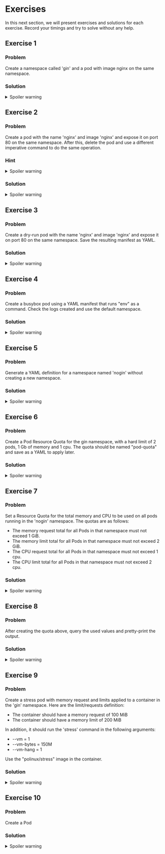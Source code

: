 # Exercises
In this next section, we will present exercises and solutions for each exercise.
Record your timings and try to solve without any help. 

## Exercise 1

### Problem
Create a namespace called 'gin' and a pod with image nginx on the same namespace.

### Solution
<details>
  <summary>Spoiler warning</summary>

  ```
    k create ns gin
    k run nginx --image=nginx --restart=Never -n gin
  ```

</details>


## Exercise 2

### Problem
Create a pod with the name 'nginx' and image 'nginx' and expose it on port 80 on the same namespace.
After this, delete the pod and use a different imperative command to do the same operation.

### Hint

<details>
  <summary>Spoiler warning</summary>

  Imperative commands that create objects are 'create' and 'run'.

</details>

### Solution
<details>
  <summary>Spoiler warning</summary>

  ```
    k run nginx --image=nginx --restart=Never -n gin --port=80
    k delete pod nginx -n gin
    k create deploy nginx --name=nginx --port=80 -n gin
  ```

</details>


## Exercise 3

### Problem
Create a dry-run pod with the name 'nginx' and image 'nginx' and expose it on port 80 on the same namespace. 
Save the resulting manifest as YAML.

### Solution
<details>
  <summary>Spoiler warning</summary>

  ```
    k create deploy nginx --image=nginx -n gin --port=80 --dry-run=client -o yaml > pod.yaml
    k create -f pod.yaml
    or 
    k run nginx --image=nginx --restart=Never --port=80 --dry-run=client -o yaml > k create -n gin -f -
  ```

</details>


## Exercise 4

### Problem
Create a busybox pod using a YAML manifest that runs "env" as a command. 
Check the logs created and use the default namespace.

### Solution
<details>
  <summary>Spoiler warning</summary>

  ```
    k run busybox --image=busybox --restart=Never --dry-run=client -o yaml --command -- env > busybox.yaml
    cat busybox.yaml
    k apply -f busybox.yaml
    k logs pod busybox 
  ```

</details>


## Exercise 5

### Problem
Generate a YAML definition for a namespace named 'nogin' without creating a new namespace.

### Solution
<details>
  <summary>Spoiler warning</summary>

  ```
    k create ns nogin --dry-run=client -o yaml 
  ```

</details>


## Exercise 6

### Problem
Create a Pod Resource Quota for the gin namespace, with a hard limit of 2 pods, 1 Gb of memory and 1 cpu.
The quota should be named "pod-quota" and save as a YAML to apply later.

### Solution
<details>
  <summary>Spoiler warning</summary>

  ```
    k create quota pod-quota --hard=pods=2,cpu=1,memory=1Gi --dry-run=client -o yaml > pod-quota.yaml
    k apply -f pod-quota.yaml
  ```

</details>


## Exercise 7

### Problem
Set a Resource Quota for the total memory and CPU to be used on all pods running in the 'nogin' namespace.
The quotas are as follows:

-  The memory request total for all Pods in that namespace must not exceed 1 GiB.
-  The memory limit total for all Pods in that namespace must not exceed 2 GiB.
-  The CPU request total for all Pods in that namespace must not exceed 1 cpu.
-  The CPU limit total for all Pods in that namespace must not exceed 2 cpu.

### Solution
<details>
  <summary>Spoiler warning</summary>

  ```
    k create quota all-pod-quota -n nogin --hard=requests.cpu=1,requests.memory=1Gi,limits.cpu=2,limits.memory=2Gi --dry-run=client -o yaml > all-pod-quota.yaml
    k apply -f all-pod-quota.yaml
  ```

</details>


## Exercise 8

### Problem
After creating the quota above, query the used values and pretty-print the output.

### Solution
<details>
  <summary>Spoiler warning</summary>

  ```
    k get quota all-pod-quota -n nogin -o jsonpath='{ .status.used }' | jq .
  ```

</details>


## Exercise 9

### Problem
Create a stress pod with memory request and limits applied to a container in the 'gin' namespace.
Here are the limit/requests definition:

- The container should have a memory request of 100 MiB
- The container should have a memory limit of 200 MiB

In addition, it should run the 'stress' command in the following arguments:

- --vm = 1
- --vm-bytes = 150M
- --vm-hang = 1

Use the "polinux/stress" image in the container.

### Solution
<details>
  <summary>Spoiler warning</summary>

  ```
    k run memory-limits -n gin --image=polinux/stress --dry-run=client -o yaml --command -- stress > memory-limits.yaml

    # Edit the memory-limits.yaml and add the args, resource requests and limits. It should look like this:

	apiVersion: v1
	kind: Pod
	metadata:
	  labels:
		run: memory-demo
	  name: memory-demo
      namespace: gin
	spec:
	  containers:
	  - name: memory-demo
		image: polinux/stress
		resources:
		  requests: 
			memory: "100Mi"
		  limits:
			memory: "200Mi"
		command: ["stress"]
		args: ["--vm", "1", "--vm-bytes", "150M", "--vm-hang", "1"]
	status: {}

	# Save the file and run the next command
    k apply -f memory-limits.yaml
  ```

</details>

## Exercise 10

### Problem
Create a Pod


### Solution
<details>
  <summary>Spoiler warning</summary>

  ```
  ```

</details>
